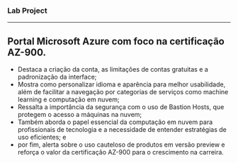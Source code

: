 ### Lab Project
---
##  Portal Microsoft Azure com foco na certificação AZ-900.
  
 - Destaca a criação da conta, as limitações de contas gratuitas e a padronização da interface;
 - Mostra como personalizar idioma e aparência para melhor usabilidade, além de facilitar a navegação por categorias de serviços como machine learning e computação em nuvem;
 - Ressalta a importância da segurança com o uso de Bastion Hosts, que protegem o acesso a máquinas na nuvem;
 - Também aborda o papel essencial da computação em nuvem para profissionais de tecnologia e a necessidade de entender estratégias de uso eficientes; e
 - por fim, alerta sobre o uso cauteloso de produtos em versão preview e reforça o valor da certificação AZ-900 para o crescimento na carreira.
